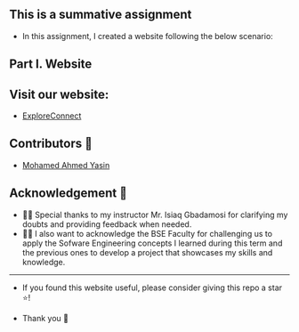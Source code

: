 

## This is a summative assignment

- In this assignment, I created a website following the below scenario:

## Part I. Website


## Visit our website:

- [ExploreConnect](https:///)

<h2 id="contributors">Contributors 👥</h2>  

- [Mohamed Ahmed Yasin](https://github.com/MohamedAYasin)


<h2 id="acknowledgement">Acknowledgement 🙏</h2> 

- 👏🏼 Special thanks to my instructor Mr. Isiaq Gbadamosi for clarifying my doubts and providing feedback when needed.
- 👨‍🏫 I also want to acknowledge the BSE Faculty for challenging us to apply the Sofware Engineering concepts I learned during this term and the previous ones to develop a project that showcases my skills and knowledge.

----------
- If you found this website useful, please consider giving this repo a star ⭐️!
  
- Thank you 🙏
